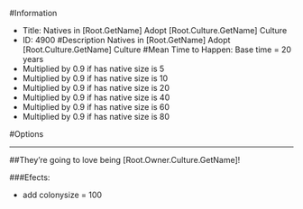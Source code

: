 #Information
 - Title: Natives in [Root.GetName] Adopt [Root.Culture.GetName] Culture
 - ID: 4900
#Description
Natives in [Root.GetName] Adopt [Root.Culture.GetName] Culture
#Mean Time to Happen:
Base time = 20 years
 - Multiplied by 0.9 if has native size is 5
 - Multiplied by 0.9 if has native size is 10
 - Multiplied by 0.9 if has native size is 20
 - Multiplied by 0.9 if has native size is 40
 - Multiplied by 0.9 if has native size is 60
 - Multiplied by 0.9 if has native size is 80

#Options

___
##They’re going to love being [Root.Owner.Culture.GetName]!

###Efects:<ul><li>add colonysize = 100</li></ul>
